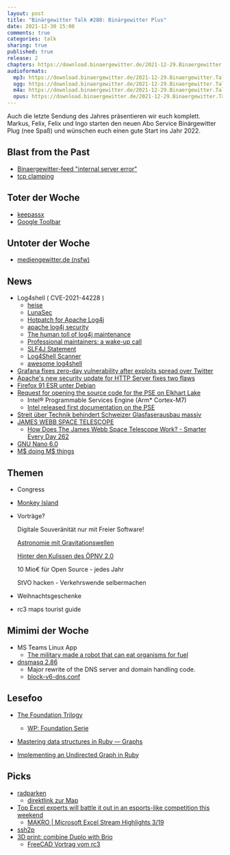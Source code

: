 ```yaml
---
layout: post
title: "Binärgewitter Talk #288: Binärgewitter Plus"
date: 2021-12-30 15:00
comments: true
categories: talk
sharing: true
published: true
release: 2
chapters: https://download.binaergewitter.de/2021-12-29.Binaergewitter.Talk.288.chapters.txt
audioformats:
  mp3: https://download.binaergewitter.de/2021-12-29.Binaergewitter.Talk.288.mp3
  ogg: https://download.binaergewitter.de/2021-12-29.Binaergewitter.Talk.288.ogg
  m4a: https://download.binaergewitter.de/2021-12-29.Binaergewitter.Talk.288.m4a
  opus: https://download.binaergewitter.de/2021-12-29.Binaergewitter.Talk.288.opus
---
```

Auch die letzte Sendung des Jahres präsentieren wir euch komplett. Markus, Felix, Felix und Ingo starten den neuen Abo Service Binärgewitter Plug (nee Spaß) und wünschen euch einen gute Start ins Jahr 2022.

## Blast from the Past
- [Binaergewitter-feed "internal server error"]( https://github.com/Binaergewitter/serious-bg/issues/361 )
- [tcp clamping](https://twitter.com/jan666/status/1471098116657008641)

## Toter der Woche
- [keepassx]( https://linuxnews.de/2021/12/entwicklung-von-keepassx-eingestellt/ )
- [Google Toolbar]( https://arstechnica.com/gadgets/2021/12/happy-21st-birthday-to-google-toolbar-which-inexplicably-still-exists/ )

## Untoter der Woche
- [mediengewitter.de (nsfw)]( https://mediengewitter.de )

## News
- Log4shell ( CVE-2021-44228 )
  * [heise](https://www.heise.de/news/Kritische-Zero-Day-Luecke-in-log4j-gefaehrdet-zahlreiche-Server-und-Apps-6291653.html)
  * [LunaSec]( https://www.lunasec.io/docs/blog/log4j-zero-day/?s=09 )
  * [Hotpatch for Apache Log4j]( https://aws.amazon.com/blogs/opensource/hotpatch-for-apache-log4j/ )
  * [apache log4j security]( https://logging.apache.org/log4j/2.x/security.html )
  * [The human toll of log4j maintenance]( https://dev.to/yawaramin/the-human-toll-of-log4j-maintenance-35ap )
  * [Professional maintainers: a wake-up call]( https://blog.filippo.io/professional-maintainers/ )
  * [SLF4J Statement]( https://www.slf4j.org/log4shell.html )
  * [Log4Shell Scanner]( https://github.com/lunasec-io/lunasec )
  * [awesome log4shell]( https://github.com/snyk-labs/awesome-log4shell )
- [Grafana fixes zero-day vulnerability after exploits spread over Twitter]( https://www.bleepingcomputer.com/news/security/grafana-fixes-zero-day-vulnerability-after-exploits-spread-over-twitter/ )
- [Apache's new security update for HTTP Server fixes two flaws]( https://www.zdnet.com/article/apaches-new-security-update-for-http-server-fixes-two-flaws/ )
- [Firefox 91 ESR unter Debian]( http://techrights.org/2021/11/10/firefox-esr-91-issues/ )
- [Request for opening the source code for the PSE on Elkhart Lake]( https://openletter.earth/request-for-opening-the-source-code-for-the-pse-on-elkhart-lake-26bad82a )
  * Intel® Programmable Services Engine (Arm* Cortex-M7)
  * [Intel released first documentation on the PSE]( https://mail.coreboot.org/hyperkitty/list/coreboot@coreboot.org/thread/B2YSBZ3TNUJNEDUHKQK3QACYZ6EP5D3P/ )
- [Streit über Technik behindert Schweizer Glasfaserausbau massiv]( https://www.heise.de/news/Streit-um-Technologie-behindert-Schweizer-Glasfaserausbau-massiv-6292753.html )
- [JAMES WEBB SPACE TELESCOPE]( https://www.jwst.nasa.gov/ )
  * [How Does The James Webb Space Telescope Work? - Smarter Every Day 262](https://www.youtube.com/watch?v=4P8fKd0IVOs )
- [GNU Nano 6.0]( https://www.heise.de/news/Texteditor-GNU-Nano-in-Version-6-0-erschienen-6297282.html ) 
- [M$ doing M$ things](https://github.com/microsoft/grpc_bench/commit/04c7143a39a0bb243369e31f3b3b797449468fdb)

## Themen
- Congress
 - [Monkey Island]( https://visit.rc3.world/@/rc3_21/WhistleblowVillage/monkey_island.json#StartFromIsland )
 - Vorträge?

    Digitale Souveränität nur mit Freier Software!

    [Astronomie mit Gravitationswellen]( https://media.ccc.de/v/rc3-2021-chaosstudiohamburg-427-astronomie-mit-gravitationswellen )

    [Hinter den Kulissen des ÖPNV 2.0]( https://media.ccc.de/v/rc3-2021-chaosstudiohamburg-361-hinter-den-kulissen-des-pnv-2-0 )

    10 Mio€ für Open Source - jedes Jahr

    StVO hacken - Verkehrswende selbermachen

- Weihnachtsgeschenke
- rc3 maps tourist guide


## Mimimi der Woche
- MS Teams Linux App
  - [The military made a robot that can eat organisms for fuel]( https://www.wearethemighty.com/mighty-tactical/robots-that-eat-people/ )
- [dnsmasq 2.86]( https://thekelleys.org.uk/dnsmasq/CHANGELOG )
  * Major rewrite of the DNS server and domain handling code.
  * [block-v6-dns.conf]( https://gist.github.com/fliiiix/091df1f0234844fce48febc6526e0e86 )

## Lesefoo
- [The Foundation Trilogy]( https://www.goodreads.com/book/show/46654.The_Foundation_Trilogy )

    - [WP: Foundation Serie]( https://de.wikipedia.org/wiki/Foundation_\(Fernsehserie\) )

- [Mastering data structures in Ruby — Graphs]( https://medium.com/amiralles/mastering-data-structures-in-ruby-graphs-caa5892d50b1 )
- [Implementing an Undirected Graph in Ruby]( https://medium.com/@young.scottw/implementing-an-undirected-graph-in-ruby-c11258b3d95b )

## Picks
- [radparken](https://radparken.info/ )
  * [direktlink zur Map]( https://radparken.info/mitmachen/bahnhof/ )
- [Top Excel experts will battle it out in an esports-like competition this weekend]( https://www.pcworld.com/article/559001/the-future-of-esports-is-microsoft-excel-and-its-on-espn.html )
  * [MAKRO | Microsoft Excel Stream Highlights 3/19](https://www.youtube.com/watch?v=xubbVvKbUfY)
- [ssh2p]( https://github.com/Rouji/ssh2p )
- [3D print: combine Duplo with Brio]( https://www.thingiverse.com/thing:14175/files )
  * [FreeCAD Vortrag vom rc3]( https://media.ccc.de/v/rc3-2021-chaosstudiohamburg-416-my-first-steps-with-freecad )
